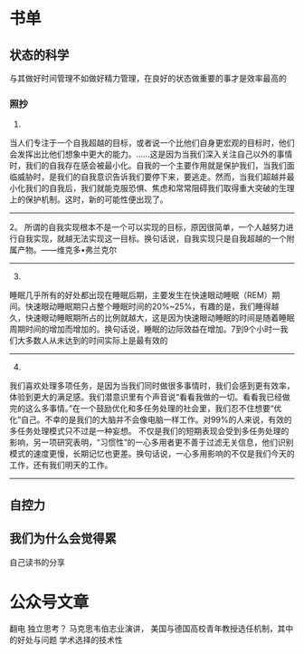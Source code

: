 # 书单

## 状态的科学
与其做好时间管理不如做好精力管理，在良好的状态做重要的事才是效率最高的

### 照抄
1.
当人们专注于一个自我超越的目标，或者说一个比他们自身更宏观的目标时，他们会发挥出比他们想象中更大的能力。……这是因为当我们深入关注自己以外的事情时，我们的自我存在感会被最小化。自我的一个主要作用就是保护我们，当我们面临威胁时，是我们的自我意识告诉我们要停下来，要逃走。然而，当我们超越并最小化我们的自我后，我们就能克服恐惧、焦虑和常常阻碍我们取得重大突破的生理上的保护机制。这时，新的可能性便出现了。

---
2。
所谓的自我实现根本不是一个可以实现的目标，原因很简单，一个人越努力进行自我实现，就越无法实现这一目标。换句话说，自我实现只是自我超越的一个附属产物。——维克多•弗兰克尔

---
3.
睡眠几乎所有的好处都出现在睡眠后期，主要发生在快速眼动睡眠（REM）期间。快速眼动睡眠期只占整个睡眠时间的20%~25%，有趣的是，我们睡得越久，快速眼动睡眠期所占的比例就越大，这是因为快速眼动睡眠的时间是随着睡眠周期时间的增加而增加的。换句话说，睡眠的边际效益在增加。7到9个小时一我们大多数人从未达到的时间实际上是最有效的

---
4.
我们喜欢处理多项任务，是因为当我们同时做很多事情时，我们会感到更有效率，体验到更大的满足感。我们潜意识里有个声音说“看看我做的一切。看看我已经做完的这么多事情。”在一个鼓励优化和多任务处理的社会里，我们忍不住想要“优化”自己。不幸的是我们的大脑并不会像电脑一样工作。对99%的人来说，有效的多任务处理模式只不过是一种妄想。
不仅是我们的短期表现会受到多任务处理的影响，另一项研究表明，“习惯性”的一心多用者更不善于过滤无关信息，他们识别模式的速度更慢，长期记忆也更差。换句话说，一心多用影响的不仅是我们今天的工作，还有我们明天的工作。

---

## 自控力
## 我们为什么会觉得累





自己读书的分享
# 公众号文章


翻电
独立思考？
马克思韦伯志业演讲，
美国与德国高校青年教授选任机制，其中的好处与问题
学术选择的技术性

